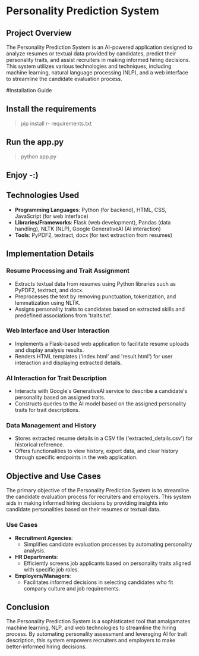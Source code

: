 # Personality Prediction System

## Project Overview

The Personality Prediction System is an AI-powered application designed to analyze resumes or textual data provided by candidates, predict their personality traits, and assist recruiters in making informed hiring decisions. This system utilizes various technologies and techniques, including machine learning, natural language processing (NLP), and a web interface to streamline the candidate evaluation process.

#Installation Guide
## Install the requirements
> pip install r- requirements.txt
## Run the app.py
> python app.py
## Enjoy -:)


## Technologies Used

- **Programming Languages**: Python (for backend), HTML, CSS, JavaScript (for web interface)
- **Libraries/Frameworks**: Flask (web development), Pandas (data handling), NLTK (NLP), Google GenerativeAI (AI interaction)
- **Tools**: PyPDF2, textract, docx (for text extraction from resumes)

## Implementation Details

### Resume Processing and Trait Assignment
- Extracts textual data from resumes using Python libraries such as PyPDF2, textract, and docx.
- Preprocesses the text by removing punctuation, tokenization, and lemmatization using NLTK.
- Assigns personality traits to candidates based on extracted skills and predefined associations from 'traits.txt'.

### Web Interface and User Interaction
- Implements a Flask-based web application to facilitate resume uploads and display analysis results.
- Renders HTML templates ('index.html' and 'result.html') for user interaction and displaying extracted details.

### AI Interaction for Trait Description
- Interacts with Google's GenerativeAI service to describe a candidate's personality based on assigned traits.
- Constructs queries to the AI model based on the assigned personality traits for trait descriptions.

### Data Management and History
- Stores extracted resume details in a CSV file ('extracted_details.csv') for historical reference.
- Offers functionalities to view history, export data, and clear history through specific endpoints in the web application.

## Objective and Use Cases

The primary objective of the Personality Prediction System is to streamline the candidate evaluation process for recruiters and employers. This system aids in making informed hiring decisions by providing insights into candidate personalities based on their resumes or textual data.

### Use Cases

- **Recruitment Agencies**:
  - Simplifies candidate evaluation processes by automating personality analysis.
- **HR Departments**:
  - Efficiently screens job applicants based on personality traits aligned with specific job roles.
- **Employers/Managers**:
  - Facilitates informed decisions in selecting candidates who fit company culture and job requirements.

## Conclusion

The Personality Prediction System is a sophisticated tool that amalgamates machine learning, NLP, and web technologies to streamline the hiring process. By automating personality assessment and leveraging AI for trait description, this system empowers recruiters and employers to make better-informed hiring decisions.
